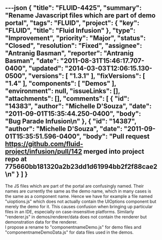 ---json
{
  "title": "FLUID-4425",
  "summary": "Rename Javascript files which are part of demo portal",
  "tags": "FLUID",
  "project": {
    "key": "FLUID",
    "title": "Fluid Infusion"
  },
  "type": "Improvement",
  "priority": "Major",
  "status": "Closed",
  "resolution": "Fixed",
  "assignee": "Antranig Basman",
  "reporter": "Antranig Basman",
  "date": "2011-08-31T15:46:17.707-0400",
  "updated": "2014-03-03T12:06:15.130-0500",
  "versions": [
    "1.3.1"
  ],
  "fixVersions": [
    "1.4"
  ],
  "components": [
    "Demos"
  ],
  "environment": null,
  "issueLinks": [],
  "attachments": [],
  "comments": [
    {
      "id": "14383",
      "author": "Michelle D'Souza",
      "date": "2011-09-01T15:35:44.250-0400",
      "body": "Bug Parade Infusion\n"
    },
    {
      "id": "14387",
      "author": "Michelle D'Souza",
      "date": "2011-09-01T15:35:51.596-0400",
      "body": "Pull request <https://github.com/fluid-project/infusion/pull/142> merged into project repo at 775660bb181320a2b23dd1d61994bb2f2f88cae2\n"
    }
  ]
}
---
The JS files which are part of the portal are confusingly named. Their names are currently the same as the demo name, which in many cases is the same as a component name. Hence we have for example a file named "uioptions.js" which does not actually contain the UIOptions component but merely the demo for it. This causes confusion when bringing up particular files in an IDE, especially on case-insensitive platforms. Similarly "renderer.js" in demos/renderer/data does not contain the renderer but demonstration data for the renderer.\
I propose a rename to "componentnameDemo.js" for demo files and "componentnameDemoData.js" for data files used in the demos.

        